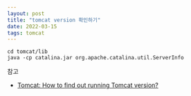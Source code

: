 ```yaml
---
layout: post
title: "tomcat version 확인하기"
date: 2022-03-15
tags: tomcat
---
```


``` shell
cd tomcat/lib 
java -cp catalina.jar org.apache.catalina.util.ServerInfo
```

참고
* [Tomcat: How to find out running Tomcat version?](https://stackoverflow.com/questions/14925073/tomcat-how-to-find-out-running-tomcat-version)